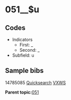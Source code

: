 # 051\_\_$u

## Codes

-   Indicators
    -   First: \_
    -   Second: \_
-   Subfield: u

## Sample bibs

14785085 [Quicksearch](https://search.library.yale.edu/catalog/14785085) [VXWS](http://prodorbis.library.yale.edu:7014/vxws/GetHoldingsService?bibId=14785085)

**Parent topic:**[051](../../tags/051/051.md)

